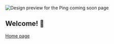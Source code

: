 

![Design preview for the Ping coming soon page](./design/desktop-preview.jpg)

## Welcome! 👋


[Home page](https://www.frontendmentor.io) 


